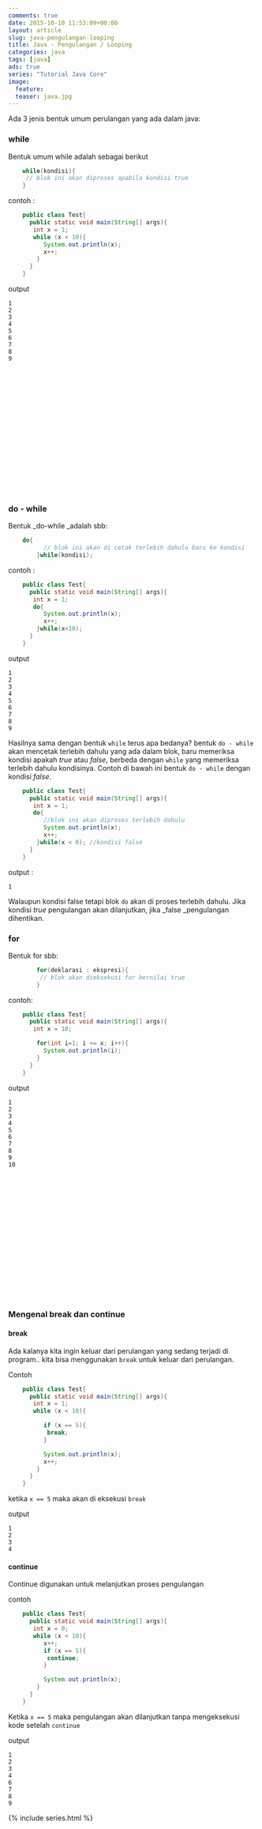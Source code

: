 ```yaml
---
comments: true
date: 2015-10-10 11:53:09+00:00
layout: article
slug: java-pengulangan-looping
title: Java - Pengulangan / Looping
categories: java
tags: [java]
ads: true
series: "Tutorial Java Core"
image:
  feature:
  teaser: java.jpg
---
```


Ada 3 jenis bentuk umum perulangan yang ada dalam java:



### while



Bentuk umum while adalah sebagai berikut


```java
    while(kondisi){
     // blok ini akan diproses apabila kondisi true
    }
```


contoh :
<!-- more -->


```java
    public class Test{
      public static void main(String[] args){
       int x = 1;
       while (x < 10){
          System.out.println(x);
          x++;
        }
      }
    }
```


output



    1
    2
    3
    4
    5
    6
    7
    8
    9






<center><script async src="//pagead2.googlesyndication.com/pagead/js/adsbygoogle.js"></script><!-- BOX--><ins class="adsbygoogle"  style="display:inline-block;width:300px;height:250px" data-ad-client="ca-pub-4504493660273886" data-ad-slot="1638134271"></ins><script>(adsbygoogle = window.adsbygoogle || []).push({});</script></center>

### do - while



Bentuk _do-while _adalah sbb:


```java
    do{
          // blok ini akan di cetak terlebih dahulu baru ke kondisi
        }while(kondisi);
```



contoh :


```java
    public class Test{
      public static void main(String[] args){
       int x = 1;
       do{
          System.out.println(x);
          x++;
        }while(x<10);
      }
    }
```


output



    1
    2
    3
    4
    5
    6
    7
    8
    9



Hasilnya sama dengan bentuk `while` terus apa bedanya? bentuk `do - while` akan mencetak terlebih dahulu yang ada dalam blok, baru memeriksa kondisi apakah _true_ atau _false_, berbeda dengan `while` yang memeriksa terlebih dahulu kondisinya. Contoh di bawah ini bentuk `do - while` dengan kondisi _false_.


```java
    public class Test{
      public static void main(String[] args){
       int x = 1;
       do{
          //blok ini akan diproses terlebih dahulu
          System.out.println(x);
          x++;
        }while(x < 0); //kondisi false
      }
    }
```


output :



    1



Walaupun kondisi false tetapi blok `do` akan di proses terlebih dahulu. Jika kondisi _true_ pengulangan akan dilanjutkan, jika _false _pengulangan dihentikan.



### for



Bentuk for sbb:


```java
        for(deklarasi : ekspresi){
         // blok akan dieksekusi for bernilai true
        }
```



contoh:


```java
    public class Test{
      public static void main(String[] args){
       int x = 10;

        for(int i=1; i <= x; i++){
          System.out.println(i);
        }
      }
    }
```

output



    1
    2
    3
    4
    5
    6
    7
    8
    9
    10




<center><script async src="//pagead2.googlesyndication.com/pagead/js/adsbygoogle.js"></script><!-- BOX--><ins class="adsbygoogle"  style="display:inline-block;width:300px;height:250px" data-ad-client="ca-pub-4504493660273886" data-ad-slot="1638134271"></ins><script>(adsbygoogle = window.adsbygoogle || []).push({});</script></center>

### Mengenal break dan continue





#### break



Ada kalanya kita ingin keluar dari perulangan yang sedang terjadi di program.. kita bisa menggunakan `break` untuk keluar dari perulangan.

Contoh


```java
    public class Test{
      public static void main(String[] args){
       int x = 1;
       while (x < 10){

          if (x == 5){
           break;
          }

          System.out.println(x);
          x++;
        }
      }
    }
```

ketika `x == 5` maka akan di eksekusi `break`

output



    1
    2
    3
    4





#### continue



Continue digunakan untuk melanjutkan proses pengulangan

contoh


```java
    public class Test{
      public static void main(String[] args){
       int x = 0;
       while (x < 10){
          x++;
          if (x == 5){
           continue;
          }

          System.out.println(x);
        }
      }
    }
```




Ketika `x == 5` maka pengulangan akan dilanjutkan tanpa mengeksekusi kode setelah `continue`

output



    1
    2
    3
    4
    6
    7
    8
    9


{% include series.html %}
